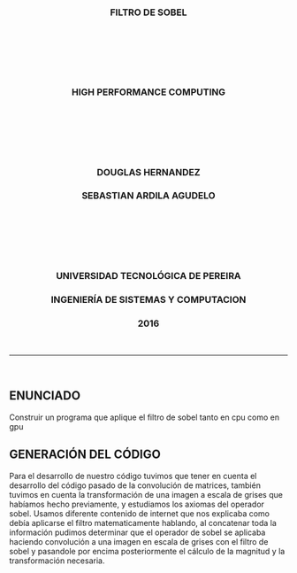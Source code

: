 <h3 align="center">FILTRO DE SOBEL</h3>
<br>
<br>
<br>
<br>
<br>
<h3 align="center">HIGH PERFORMANCE COMPUTING</h3>
<br>
<br>
<br>
<br>
<br>
<h3 align="center">DOUGLAS HERNANDEZ</h3>
<h3 align="center">SEBASTIAN ARDILA AGUDELO</h3>
<br>
<br>
<br>
<br>
<br>
<h3 align="center">UNIVERSIDAD TECNOLÓGICA DE PEREIRA</h3>
<h3 align="center">INGENIERÍA DE SISTEMAS Y COMPUTACION</h3>
<h3 align="center">2016</h3>
<br>
<HR width=100% align="center">
<br>
<h2 >ENUNCIADO</h2>
Construir un programa que aplique el filtro de sobel tanto en cpu como en gpu
<br>
<h2 >GENERACIÓN DEL CÓDIGO</h2>
Para el desarrollo de nuestro código tuvimos que tener en cuenta el desarrollo del código pasado de la convolución de matrices,
también tuvimos en cuenta la transformación de una imagen a escala de grises que habíamos hecho previamente, y estudiamos
los axiomas del operador sobel. Usamos diferente contenido de internet que nos explicaba como debía aplicarse el filtro
matematicamente hablando, al concatenar toda la información pudimos determinar que el operador de sobel se aplicaba haciendo
convolución a una imagen en escala de grises con el filtro de sobel y pasandole por encima posteriormente el cálculo de la 
magnitud y la transformación necesaria.
